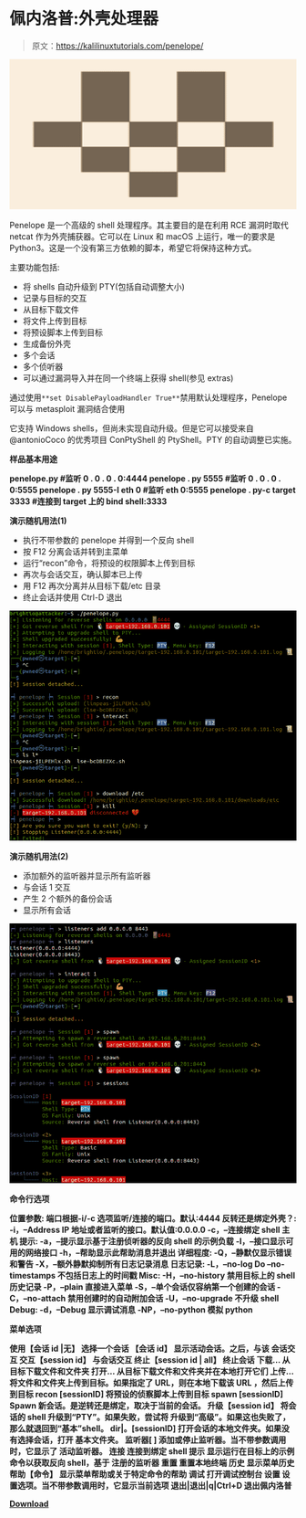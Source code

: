 # 佩内洛普:外壳处理器

> 原文：<https://kalilinuxtutorials.com/penelope/>

[![](img/ad83672ac327c485a227eff22d909624.png)](https://1.bp.blogspot.com/-o2rQ2G9biu4/YTjh-TiN9xI/AAAAAAAAKvI/sqwycoB19R0Ns665YTjF1teE7x9_JJiEQCLcBGAsYHQ/s728/download%2B%25281%2529.png)

Penelope 是一个高级的 shell 处理程序。其主要目的是在利用 RCE 漏洞时取代 netcat 作为外壳捕获器。它可以在 Linux 和 macOS 上运行，唯一的要求是 Python3。这是一个没有第三方依赖的脚本，希望它将保持这种方式。

主要功能包括:

*   将 shells 自动升级到 PTY(包括自动调整大小)
*   记录与目标的交互
*   从目标下载文件
*   将文件上传到目标
*   将预设脚本上传到目标
*   生成备份外壳
*   多个会话
*   多个侦听器
*   可以通过漏洞导入并在同一个终端上获得 shell(参见 extras)

通过使用`**set DisablePayloadHandler True**`禁用默认处理程序，Penelope 可以与 metasploit 漏洞结合使用

它支持 Windows shells，但尚未实现自动升级。但是它可以接受来自@antonioCoco 的优秀项目 ConPtyShell 的 PtyShell。PTY 的自动调整已实施。

**样品基本用途**

**penelope.py #监听 0 . 0 . 0 . 0:4444
penelope . py 5555 #监听 0 . 0 . 0 . 0:5555
penelope . py 5555-I eth 0 #监听 eth 0:5555
penelope . py-c target 3333 #连接到 target 上的 bind shell:3333**

**演示随机用法(1)**

*   执行不带参数的 penelope 并得到一个反向 shell
*   按 F12 分离会话并转到主菜单
*   运行“recon”命令，将预设的权限脚本上传到目标
*   再次与会话交互，确认脚本已上传
*   用 F12 再次分离并从目标下载/etc 目录
*   终止会话并使用 Ctrl-D 退出

![](img/cf15840e7c9d9f17991bdb305aa3d8c8.png)

**演示随机用法(2)**

*   添加额外的监听器并显示所有监听器
*   与会话 1 交互
*   产生 2 个额外的备份会话
*   显示所有会话

![](img/db62884a291058c2f571c6acdcd24f77.png)

**命令行选项**

**位置参数:
端口根据-i/-c 选项监听/连接的端口。默认:4444
反转还是绑定外壳？:
-i，–Address IP 地址或者监听的接口。默认值:0.0.0.0
-c，–连接绑定 shell 主机
提示:
-a，–提示显示基于注册侦听器的反向 shell 的示例负载
-l，–接口显示可用的网络接口
-h，–帮助显示此帮助消息并退出
详细程度:
-Q，–静默仅显示错误和警告
-X，–额外静默抑制所有日志记录消息
日志记录:
-L，–no-log Do –no-timestamps 不包括日志上的时间戳
Misc:
-H，–no-history 禁用目标上的 shell 历史记录
-P，–plain 直接进入菜单
-S，–单个会话仅容纳第一个创建的会话
-C，–no-attach 禁用创建时的自动附加会话
-U，–no-upgrade 不升级 shell
Debug:
-d，–Debug 显示调试消息
-NP，–no-python 模拟 python**

**菜单选项**

**使用【会话 id |无】
选择一个会话
【会话 id】
显示活动会话。之后，与该
会话交互
交互【session id】
与会话交互
终止【session id | all】
终止会话
下载…
从目标下载文件和文件夹
打开…
从目标下载文件和文件夹并在本地打开它们
上传…
将文件和文件夹上传到目标。如果指定了 URL，则在本地下载该 URL
，然后上传到目标
recon [sessionID]
将预设的侦察脚本上传到目标
spawn [sessionID]
Spawn 新会话。是逆转还是绑定，取决于当前的会话。
升级【session id】
将会话的 shell 升级到“PTY”。如果失败，尝试将
升级到“高级”。如果这也失败了，那么就退回到“基本”shell。
dir|。[sessionID]
打开会话的本地文件夹。如果没有选择会话，打开
基本文件夹。
监听器[ ]
添加或停止监听器。当不带参数调用时，它显示了
活动监听器。
连接
连接到绑定 shell
提示
显示运行在目标上的示例命令以获取反向 shell，基于
注册的监听器
重置
重置本地终端
历史
显示菜单历史
帮助【命令】
显示菜单帮助或关于特定命令的帮助
调试
打开调试控制台
设置
设置选项。当不带参数调用时，它显示当前选项
退出|退出|q|Ctrl+D
退出佩内洛普**

[**Download**](https://github.com/brightio/penelope)